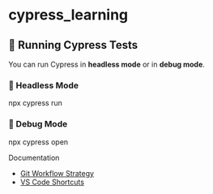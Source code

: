 # cypress_learning

## 🧪 Running Cypress Tests

You can run Cypress in **headless mode** or in **debug mode**.

### 🔹 Headless Mode

npx cypress run

### 🔹 Debug Mode

npx cypress open


Documentation
- [Git Workflow Strategy](./docs/git-strategy.md)
- [VS Code Shortcuts](./docs/VSCode-hotkeys.md)
